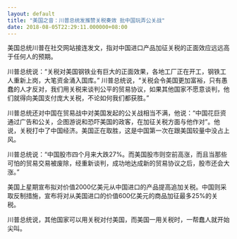 ```yaml
---
layout: default
title: "美国之音：川普总统发推赞关税奏效 批中国玩弄公关战"
date: 2018-08-05T22:29:11.000000+08:00
---
```


美国总统川普在社交网站接连发文，指对中国进口产品加征关税的正面效应远远高于任何人的预期。

川普总统说：“关税对美国钢铁业有巨大的正面效果，各地工厂正在开工，钢铁工人重新上岗，大笔资金涌入国库。” 川普总统说，“关税会令美国更加富裕，只有愚蠢的人才反对，我们用关税来谈判公平的贸易协议，如果其他国家不愿意谈判，他们就得向美国支付庞大关税，不论如何我们都获胜。”

川普总统还对中国在贸易战中对美国发起的公关战相当不满，他说：“中国花巨资通过广告和公关，企图游说和恐吓美国的政客，在加征关税方面与他作对”。他说，关税打中了中国经济。美国正在取胜，这是中国第一次在跟美国较量中没占上风。

川普总统说：“中国股市四个月来大跌27%。而美国股市则空前高涨，而且当那些可怕的贸易交易被废除，经重新谈判，成功地达成新的贸易协议之后，股市还会大涨。”

美国上星期宣布拟对价值2000亿美元从中国进口的产品提高追加关税。中国则采取反制措施，宣布将对从美国进口的价值600亿美元的商品加征最多25%的关税。

川普总统说，其他国家可以用关税对付美国，而美国一用关税时，一帮蠢人就开始尖叫。

